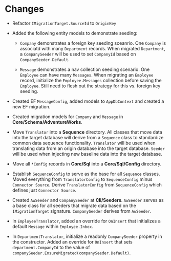 # Changes

* Refactor `IMigrationTarget.SourceId` to `OriginKey`

* Added the following entity models to demonstrate seeding:

    * `Company` demonstrates a foreign key seeding sceanrio. One `Company` is associatd with many `Department` records. When migrated `Department`, a `CompanySeeder` will be used to set `CompanyId` based on `CompanySeeder.Default`.

    * `Message` demonstrates a nav collection seeding scenario. One `Employee` can have many `Messages`. When migrating an `Employee` record, initialize the `Employee.Messages` collection before saving the `Employee`. Still need to flesh out the strategy for this vs. foreign key seeding.

* Created EF `MessageConfig`, added models to `AppDbContext` and created a new EF migration.

* Created migration models for `Company` and `Message` in **Core/Schema/AdventureWorks**.

* Move `Translator` into a **Sequence** directory. All classes that move data into the target database will derive from a `Sequence` class to standardize common data sequence functionality. `Translator` will be used when translating data from an origin database into the target database. `Seeder` will be used when injecting new baseline data into the target database.

* Move all `*Config` records in **Core/Sql** into a **Core/Sql/Config** directory.

* Establish `SequenceConfig` to serve as the base for all `Sequence` classes. Moved everything from `TranslatorConfig` to `SequenceConfig` minus `Connector Source`. Derive `TranslatorConfig` from `SequenceConfig` which defines just `Connector Source`.

* Created `AwSeeder` and `CompanySeeder` at **Cli/Seeders**. `AwSeeder` serves as a base class for all seeders that migrate data based on the `IMigrationTarget` signature. `CompanySeeder` derives from `AwSeeder`.

* In `EmployeeTranslator`, added an override for `OnInsert` that initializes a default `Message` within `Employee.Inbox`.

* In `DepartmentTranslator`, initialize a readonly `CompanySeeder` property in the constructor. Added an override for `OnInsert` that sets `department.CompanyId` to the value of `companySeeder.EnsureMigrated(companySeeder.Default)`.